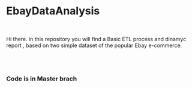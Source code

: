 # EbayDataAnalysis

<br>
<p>Hi there. in this repository you will find a Basic ETL process and dinamyc report ,
  based on two simple dataset of the popular Ebay e-commerce. <p>
  <br>
  <br>
<h3>Code is in Master brach</h3>
